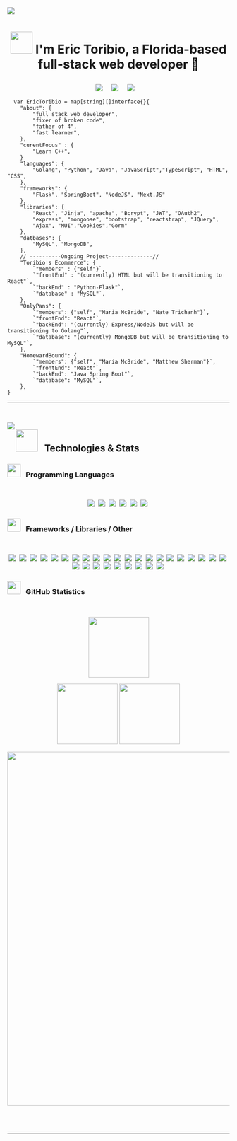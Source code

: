 <!-- Header -->
<img src="https://media-exp1.licdn.com/dms/image/C4E16AQHSM7QLqEyBtw/profile-displaybackgroundimage-shrink_350_1400/0/1636316961895?e=1652918400&v=beta&t=si59sUHvq0t5e3xTU9g69v_Or4x78b_NwXGCtTwl8HQ"/>

# <p align="center"><img src="https://media.giphy.com/media/K3kUpFhGsRhw93MQdq/giphy.gif" width="50"> I'm Eric Toribio, a Florida-based full-stack web developer 👾

</p>

<!-- Badges -->
<p align="center">
  <a href="mailto:erictoribio2010@gmail.com"><img src="https://img.shields.io/badge/gmail-%23D14836.svg?&style=for-the-badge&logo=gmail&logoColor=white" /></a>&nbsp;&nbsp;&nbsp;&nbsp;
  <a href="https://www.linkedin.com/in/erictoribio/"><img src="https://img.shields.io/badge/linkedin-%230077B5.svg?&style=for-the-badge&logo=linkedin&logoColor=white" /></a>&nbsp;&nbsp;&nbsp;&nbsp;
  <a href="https://www.facebook.com/"><img src="https://img.shields.io/badge/facebook-%233B5998.svg?&style=for-the-badge&logo=facebook&logoColor=white" /></a>&nbsp;&nbsp;&nbsp;&nbsp;
</p>
 <!-- <p align="center">
   <img src="https://badges.pufler.dev/repos/erictoribio"/>
   <img src="https://badges.pufler.dev/commits/monthly/erictoribio" />
  </p> -->

```Golang
  var EricToribio = map[string][]interface{}{
    "about": {
        "full stack web developer",
        "fixer of broken code",
        "father of 4",
        "fast learner",
    },
    "curentFocus" : {
        "Learn C++",
    }
    "languages": {
        "Golang", "Python", "Java", "JavaScript","TypeScript", "HTML", "CSS",
    },
    "frameworks": {
        "Flask", "SpringBoot", "NodeJS", "Next.JS"
    },
    "libraries": {
        "React", "Jinja", "apache", "Bcrypt", "JWT", "OAuth2",
        "express", "mongoose", "bootstrap", "reactstrap", "JQuery",
        "Ajax", "MUI","Cookies","Gorm"
    },
    "datbases": {
        "MySQL", "MongoDB",
    },
    // ----------Ongoing Project--------------//
    "Toribio's Ecommerce": {
        `"members" : {"self"}`,
        `"frontEnd" : "(currently) HTML but will be transitioning to React"`,
        `"backEnd" : "Python-Flask"`,
        `"database" : "MySQL"`,
    },
    "OnlyPans": {
        `"members": {"self", "Maria McBride", "Nate Trichanh"}`,
        `"frontEnd": "React"`,
        `"backEnd": "(currently) Express/NodeJS but will be transitioning to Golang"`,
        `"database": "(currently) MongoDB but will be transitioning to MySQL"`,
    },
    "HomewardBound": {
        `"members": {"self", "Maria McBride", "Matthew Sherman"}`,
        `"frontEnd": "React"`,
        `"backEnd": "Java Spring Boot"`,
        `"database": "MySQL"`,
    },
}
```

<hr/>

&nbsp;

<p>
  <img src="https://media.giphy.com/media/bz5QIAFDTzOdcE7uBy/giphy.gif" width="" align="left">

## <img src="https://media.giphy.com/media/giRcQYp5WVaJfBT7z8/giphy.gif" width="50"/>&nbsp;&nbsp; Technologies & Stats 
  
### <strong><img src="https://media.giphy.com/media/1ynCEtlgMPAeNAqdnu/giphy.gif" width="30"/> &nbsp;&nbsp;Programming Languages</strong>
<br>

  <p align="center">
    <img src="https://img.shields.io/badge/HTML5-E34F26.svg?&style=flat&logo=html5&logoColor=white">&nbsp;
    <img src="https://img.shields.io/badge/CSS3-%231572B6.svg?&style=flat&logo=css3&logoColor=white">&nbsp;
    <img src="https://img.shields.io/badge/JAVASCRIPT-323330.svg?&style=flat&logo=javascript&logoColor=%23F7DF1E">&nbsp;
    <img src="https://img.shields.io/badge/Python-3776AB.svg?&style=flat&logo=python&logoColor=yellow">&nbsp;
    <img src="https://img.shields.io/badge/JAVA-007396.svg?&style=flat&logo=java&logoColor=white">&nbsp;
    <img src="https://img.shields.io/badge/Go-00ADD8.svg?&style=flat&logo=go&logoColor=white">&nbsp;
  </p>
  
  <!-- ![HTML5](https://img.shields.io/badge/HTML5-E34F26.svg?&style=flat&logo=html5&logoColor=white)&nbsp;
  ![CSS3](https://img.shields.io/badge/CSS3-%231572B6.svg?&style=flat&logo=css3&logoColor=white)&nbsp;
  ![JavaScript](https://img.shields.io/badge/JAVASCRIPT-323330.svg?&style=flat&logo=javascript&logoColor=%23F7DF1E)&nbsp;
  ![Python](https://img.shields.io/badge/Python-3776AB.svg?&style=flat&logo=python&logoColor=yellow)&nbsp;
  ![Java](https://img.shields.io/badge/JAVA-007396.svg?&style=flat&logo=java&logoColor=white)&nbsp;
  ![Go](https://img.shields.io/badge/Go-00ADD8.svg?&style=flat&logo=go&logoColor=white)&nbsp; -->

### <strong><img src="https://media.giphy.com/media/LpiVeIRgrqVsZJpM5H/giphy.gif" width="30"/> &nbsp;&nbsp;Frameworks / Libraries / Other</strong>
<br>
  
  <p align="center">
    <img src="https://img.shields.io/badge/JQUERY-0769AD.svg?&style=flat&logo=jquery&logoColor=white">&nbsp;
    <img src="https://img.shields.io/badge/Flask-000000.svg?&style=flat&logo=flask&logoColor=white">&nbsp;
    <img src="https://img.shields.io/badge/Bootstrap-7952B3.svg?&style=flat&logo=bootstrap&logoColor=white">&nbsp;
    <img src="https://img.shields.io/badge/NODEJS-339933.svg?&style=flat&logo=node.js&logoColor=white">&nbsp;
    <img src="https://img.shields.io/badge/Express-000000.svg?&style=flat&logo=express&logoColor=white">&nbsp;
    <img src="https://img.shields.io/badge/npm-CB3837.svg?&style=flat&logo=npm&logoColor=white">&nbsp;
    <img src="https://img.shields.io/badge/React-61DAFB.svg?&style=flat&logo=react&logoColor=white">&nbsp;
    <img src="https://img.shields.io/badge/ReactRouter-CA4245.svg?&style=flat&logo=reactrouter&logoColor=white">&nbsp;
    <img src="https://img.shields.io/badge/MUI-007FFF.svg?&style=flat&logo=mui&logoColor=white">&nbsp;
    <img src="https://img.shields.io/badge/ORACLE-F80000.svg?&style=flat&logo=oracle&logoColor=white">&nbsp;
    <img src="https://img.shields.io/badge/SPRING-6DB33F.svg?&style=flat&logo=spring&logoColor=white">&nbsp;
    <img src="https://img.shields.io/badge/SpringBoot-6DB33F.svg?&style=flat&logo=springboot&logoColor=white">&nbsp;
    <img src="https://img.shields.io/badge/SpringSecurity-6DB33F.svg?&style=flat&logo=springsecurity&logoColor=white">&nbsp;
    <img src="https://img.shields.io/badge/ECLIPSE-2C2255.svg?&style=flat&logo=eclipse">&nbsp;
    <img src="https://img.shields.io/badge/MAVEN-C71A36.svg?&style=flat&logo=apache-maven">&nbsp;
    <img src="https://img.shields.io/badge/GRADLE-02303A.svg?&style=flat&logo=gradle">&nbsp;
    <img src="https://img.shields.io/badge/ApacheTomcat-F8DC75.svg?&style=flat&logo=apachetomcat&logoColor=black">&nbsp;
    <img src="https://img.shields.io/badge/JSP-323330.svg?&style=flat&logo=eclipse&logoColor=white">&nbsp;
    <img src="https://img.shields.io/badge/MySQL-4479A1.svg?&style=flat&logo=mysql&logoColor=white">&nbsp;
    <img src="https://img.shields.io/badge/MONGODB-47A248.svg?&style=flat&logo=mongodb&logoColor=white">&nbsp;
    <img src="https://img.shields.io/badge/MVC-888888.svg?&style=flat&logoColor=white">&nbsp;
    <img src="https://img.shields.io/badge/GIT-%23F05033.svg?&style=flat&logo=git&logoColor=white">&nbsp;
    <img src="https://img.shields.io/badge/GITHUB-%23121011.svg?&style=flat&logo=github&logoColor=white">&nbsp;
    <img src="https://img.shields.io/badge/GITLAB-%23181717.svg?&style=flat&logo=gitlab&logoColor=white">&nbsp;
    <img src="https://img.shields.io/badge/REST-02569B.svg?&style=flat&logo=rest&logoColor=white">&nbsp;
    <img src="https://img.shields.io/badge/Gunicorn-499848.svg?&style=flat&logo=gunicorn&logoColor=white">&nbsp;
    <img src="https://img.shields.io/badge/NGINX-269539.svg?&style=flat&logo=nginx&logoColor=white">&nbsp;
    <img src="https://img.shields.io/badge/AMAZON%20AWS-232F3E.svg?&style=flat&logo=amazon-aws&logoColor=white">&nbsp;
    <img src="https://img.shields.io/badge/VSCODE-007ACC.svg?&style=flat&logo=visual-studio-code">&nbsp;
    <img src="https://img.shields.io/badge/LINUX-FCC624?style=flat-square&logo=linux&logoColor=black">&nbsp;
  </p>

  <!-- ![JQuery](https://img.shields.io/badge/JQUERY-0769AD.svg?&style=flat&logo=jquery&logoColor=white)&nbsp;
  ![Flask](https://img.shields.io/badge/Flask-000000.svg?&style=flat&logo=flask&logoColor=white)&nbsp;
  ![Bootstrap](https://img.shields.io/badge/Bootstrap-7952B3.svg?&style=flat&logo=bootstrap&logoColor=white)&nbsp;
  ![NodeJS](https://img.shields.io/badge/NODEJS-339933.svg?&style=flat&logo=node.js&logoColor=white)&nbsp;
  ![Express](https://img.shields.io/badge/Express-000000.svg?&style=flat&logo=express&logoColor=white)&nbsp;
  ![npm](https://img.shields.io/badge/npm-CB3837.svg?&style=flat&logo=npm&logoColor=white)&nbsp;
  ![React](https://img.shields.io/badge/React-61DAFB.svg?&style=flat&logo=react&logoColor=white)&nbsp;
  ![React Router](https://img.shields.io/badge/ReactRouter-CA4245.svg?&style=flat&logo=reactrouter&logoColor=white)&nbsp;
  ![MUI](https://img.shields.io/badge/MUI-007FFF.svg?&style=flat&logo=mui&logoColor=white)&nbsp;
  ![Oracle](https://img.shields.io/badge/ORACLE-F80000.svg?&style=flat&logo=oracle&logoColor=white)&nbsp;
  ![Spring](https://img.shields.io/badge/SPRING-6DB33F.svg?&style=flat&logo=spring&logoColor=white)&nbsp;
  ![Spring Boot](https://img.shields.io/badge/SpringBoot-6DB33F.svg?&style=flat&logo=springboot&logoColor=white)&nbsp;
  ![Spring Security](https://img.shields.io/badge/SpringSecurity-6DB33F.svg?&style=flat&logo=springsecurity&logoColor=white)&nbsp;
  ![Eclipse](https://img.shields.io/badge/ECLIPSE-2C2255.svg?&style=flat&logo=eclipse)&nbsp;
  ![Maven](https://img.shields.io/badge/MAVEN-C71A36.svg?&style=flat&logo=apache-maven)&nbsp;
  ![Gradle](https://img.shields.io/badge/GRADLE-02303A.svg?&style=flat&logo=gradle)&nbsp;
  ![Apache Tomcat](https://img.shields.io/badge/ApacheTomcat-F8DC75.svg?&style=flat&logo=apachetomcat&logoColor=black)&nbsp;
  ![JSP](https://img.shields.io/badge/JSP-323330.svg?&style=flat&logo=eclipse&logoColor=white)&nbsp;
  ![MySQL](https://img.shields.io/badge/MySQL-4479A1.svg?&style=flat&logo=mysql&logoColor=white)&nbsp;
  ![MongoDB](https://img.shields.io/badge/MONGODB-47A248.svg?&style=flat&logo=mongodb&logoColor=white)&nbsp;
  ![MVC Architecture](https://img.shields.io/badge/MVC-888888.svg?&style=flat&logoColor=white)&nbsp;
  ![Git](https://img.shields.io/badge/GIT-%23F05033.svg?&style=flat&logo=git&logoColor=white)&nbsp;
  ![GitHub](https://img.shields.io/badge/GITHUB-%23121011.svg?&style=flat&logo=github&logoColor=white)&nbsp;
  ![GitLab](https://img.shields.io/badge/GITLAB-%23181717.svg?&style=flat&logo=gitlab&logoColor=white)&nbsp;
  ![REST API](https://img.shields.io/badge/REST-02569B.svg?&style=flat&logo=rest&logoColor=white)&nbsp;
  ![Gunicorn](https://img.shields.io/badge/Gunicorn-499848.svg?&style=flat&logo=gunicorn&logoColor=white)&nbsp;
  ![Nginx](https://img.shields.io/badge/NGINX-269539.svg?&style=flat&logo=nginx&logoColor=white)&nbsp;
  ![AWS](https://img.shields.io/badge/AMAZON%20AWS-232F3E.svg?&style=flat&logo=amazon-aws&logoColor=white)&nbsp;
  ![VSCode](https://img.shields.io/badge/VSCODE-007ACC.svg?&style=flat&logo=visual-studio-code)&nbsp;
  ![LINUX](https://img.shields.io/badge/LINUX-FCC624?style=flat-square&logo=linux&logoColor=black)&nbsp; -->
  
### <strong><img src="https://media.giphy.com/media/U2LqsKYUCXCZp5u2jP/giphy.gif" width="30"/> &nbsp;&nbsp;GitHub Statistics</strong>
  <br>
  <p align="center">
    <img height="137px" src="https://github-readme-streak-stats.herokuapp.com/?user=erictoribio&hide_border=true&theme=dracula" />
  </p>
  <p align="center">
    <img height="137px" src="https://github-readme-stats.vercel.app/api?username=erictoribio&hide_title=true&hide_border=true&show_icons=true&include_all_commits=true&count_private=true&line_height=21&theme=dracula" /> <img height="137px" src="https://github-readme-stats.vercel.app/api/top-langs/?username=erictoribio&hide=html&hide_title=true&hide_border=true&layout=compact&langs_count=8&theme=dracula" />
      </p>
  <p align="center">
    <img src="https://activity-graph.herokuapp.com/graph?username=erictoribio&theme=dracula" width="800">
  </p>
  
  <br>
  &nbsp;

  <hr/>
</p>
